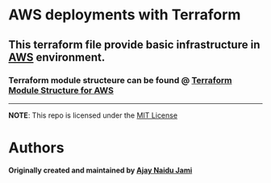 AWS deployments with Terraform
=================================
## This terraform file provide basic infrastructure in [AWS](https://aws.amazon.com) environment.
### Terraform module structeure can be found @ [Terraform Module Structure for AWS](https://github.com/AjayNaiduJami/Terraform_AWS_Individual_Modules)
---------------------------------
**NOTE**: This repo is licensed under the [MIT License](https://choosealicense.com/licenses/mit/)

Authors
=======

**Originally created and maintained by [Ajay Naidu Jami](https://github.com/AjayNaiduJami)**
